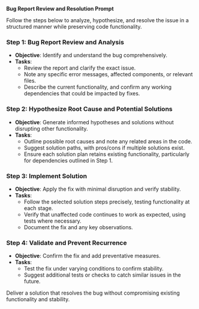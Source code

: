 **Bug Report Review and Resolution Prompt**

Follow the steps below to analyze, hypothesize, and resolve the issue in a structured manner while preserving code functionality.

### Step 1: **Bug Report Review and Analysis**
- **Objective**: Identify and understand the bug comprehensively.
- **Tasks**:
  - Review the report and clarify the exact issue.
  - Note any specific error messages, affected components, or relevant files.
  - Describe the current functionality, and confirm any working dependencies that could be impacted by fixes.

### Step 2: **Hypothesize Root Cause and Potential Solutions**
- **Objective**: Generate informed hypotheses and solutions without disrupting other functionality.
- **Tasks**:
  - Outline possible root causes and note any related areas in the code.
  - Suggest solution paths, with pros/cons if multiple solutions exist.
  - Ensure each solution plan retains existing functionality, particularly for dependencies outlined in Step 1.

### Step 3: **Implement Solution**
- **Objective**: Apply the fix with minimal disruption and verify stability.
- **Tasks**:
  - Follow the selected solution steps precisely, testing functionality at each stage.
  - Verify that unaffected code continues to work as expected, using tests where necessary.
  - Document the fix and any key observations.

### Step 4: **Validate and Prevent Recurrence**
- **Objective**: Confirm the fix and add preventative measures.
- **Tasks**:
  - Test the fix under varying conditions to confirm stability.
  - Suggest additional tests or checks to catch similar issues in the future.
  
Deliver a solution that resolves the bug without compromising existing functionality and stability.